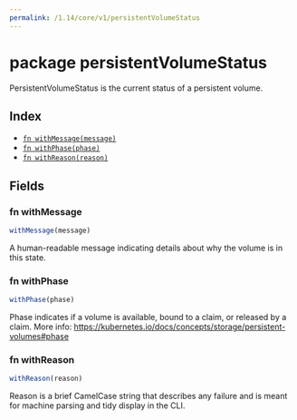 ```yaml
---
permalink: /1.14/core/v1/persistentVolumeStatus
---
```


# package persistentVolumeStatus

PersistentVolumeStatus is the current status of a persistent volume.

## Index

* [`fn withMessage(message)`](#fn-withmessage)
* [`fn withPhase(phase)`](#fn-withphase)
* [`fn withReason(reason)`](#fn-withreason)

## Fields

### fn withMessage

```ts
withMessage(message)
```

A human-readable message indicating details about why the volume is in this state.

### fn withPhase

```ts
withPhase(phase)
```

Phase indicates if a volume is available, bound to a claim, or released by a claim. More info: https://kubernetes.io/docs/concepts/storage/persistent-volumes#phase

### fn withReason

```ts
withReason(reason)
```

Reason is a brief CamelCase string that describes any failure and is meant for machine parsing and tidy display in the CLI.